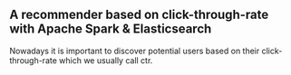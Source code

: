 ## A recommender based on click-through-rate with Apache Spark & Elasticsearch

Nowadays it is important to discover potential users based on their click-through-rate which we usually call ctr.


